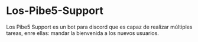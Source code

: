 # Los-Pibe5-Support
Los Pibe5 Support es un bot para discord que es capaz de realizar múltiples tareas, enre ellas: mandar la bienvenida a los nuevos usuarios. 
